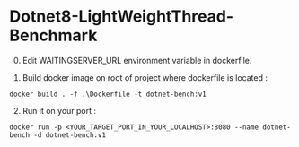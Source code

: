 # Dotnet8-LightWeightThread-Benchmark

0. Edit WAITINGSERVER_URL environment variable in dockerfile.

1. Build docker image on root of project where dockerfile is located :
```
docker build . -f .\Dockerfile -t dotnet-bench:v1
```

2. Run it on your port :
```
docker run -p <YOUR_TARGET_PORT_IN_YOUR_LOCALHOST>:8080 --name dotnet-bench -d dotnet-bench:v1
```

